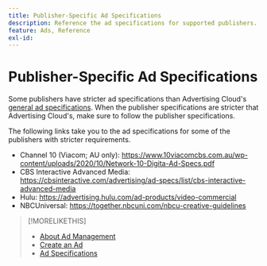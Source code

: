 ```yaml
---
title: Publisher-Specific Ad Specifications
description: Reference the ad specifications for supported publishers.
feature: Ads, Reference
exl-id: 
---
```

# Publisher-Specific Ad Specifications

Some publishers have stricter ad specifications than Advertising Cloud's [general ad specifications](/help/dsp/assets/ad-specs.pdf).  When the publisher specifications are stricter that Advertising Cloud's, make sure to follow the publisher specifications.

The following links take you to the ad specifications for some of the publishers with stricter requirements.

* Channel 10 (Viacom; AU only): https://www.10viacomcbs.com.au/wp-content/uploads/2020/10/Network-10-Digita-Ad-Specs.pdf
* CBS Interactive Advanced Media: https://cbsinteractive.com/advertising/ad-specs/list/cbs-interactive-advanced-media
* Hulu: https://advertising.hulu.com/ad-products/video-commercial
* NBCUniversal: https://together.nbcuni.com/nbcu-creative-guidelines

>[!MORELIKETHIS]
>
>* [About Ad Management](ad-about.md)
>* [Create an Ad](ad-create.md)
>* [Ad Specifications](/help/dsp/assets/ad-specs.pdf)
